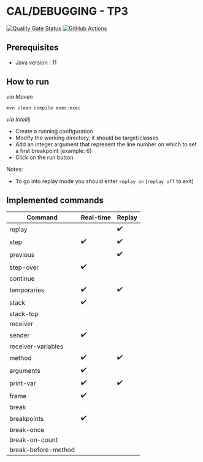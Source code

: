 # CAL/DEBUGGING - TP3

[![Quality Gate Status](https://sonarcloud.io/api/project_badges/measure?project=program-trace&metric=alert_status)](https://sonarcloud.io/dashboard?id=program-trace) [![GitHub Actions](https://img.shields.io/endpoint.svg?url=https%3A%2F%2Factions-badge.atrox.dev%2Fatrox%2Fsync-dotenv%2Fbadge&label=build&logo=none)](https://github.com/lucas-dclrcq/iagl-debugging-programtrace)

## Prerequisites

- Java version : 11

## How to run

_via Maven_

```shell script
mvn clean compile exec:exec
```

_via Intellij_

- Create a running configuration
- Modify the working directory, it should be target/classes
- Add an integer argument that represent the line number on which to set a first breakpoint (example: 6)
- Click on the run button

Notes:
- To go into replay mode you should enter `replay on` (`replay off` to exit)

## Implemented commands

|Command|Real-time|Replay|
|---	|---	|--- |
| replay | | :heavy_check_mark: |
|step|:heavy_check_mark:|   :heavy_check_mark:|
| previous | |:heavy_check_mark: |
|step-over|   :heavy_check_mark:|    |
|continue|   	|    |
|temporaries|  :heavy_check_mark:	|  :heavy_check_mark: |
|stack|    :heavy_check_mark: |    |
|stack-top|   	|    |
|receiver|   	|    |
|sender|   :heavy_check_mark: |    |
|receiver-variables|   	|    |
|method|  :heavy_check_mark:	|   :heavy_check_mark:|
|arguments|   :heavy_check_mark:	|    |
|print-var| :heavy_check_mark: |  :heavy_check_mark:  |
|frame| :heavy_check_mark: |    |
|break|   	|    |
|breakpoints|  :heavy_check_mark:	|    |
|break-once|   	|    |
|break-on-count|   	|    |
|break-before-method|   	|    |
